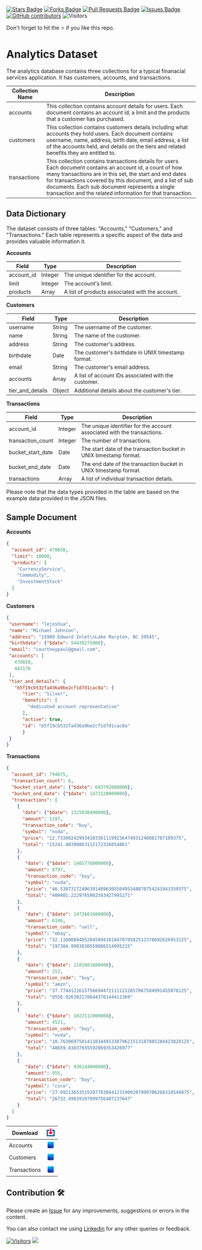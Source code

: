 <a href="https://github.com/drshahizan/dataset/stargazers"><img src="https://img.shields.io/github/stars/drshahizan/dataset" alt="Stars Badge"/></a>
<a href="https://github.com/drshahizan/dataset/network/members"><img src="https://img.shields.io/github/forks/drshahizan/dataset" alt="Forks Badge"/></a>
<a href="https://github.com/drshahizan/dataset/pulls"><img src="https://img.shields.io/github/issues-pr/drshahizan/dataset" alt="Pull Requests Badge"/></a>
<a href="https://github.com/drshahizan/dataset/issues"><img src="https://img.shields.io/github/issues/drshahizan/dataset" alt="Issues Badge"/></a>
<a href="https://github.com/drshahizan/dataset/graphs/contributors"><img alt="GitHub contributors" src="https://img.shields.io/github/contributors/drshahizan/dataset?color=2b9348"></a>
![Visitors](https://api.visitorbadge.io/api/visitors?path=https%3A%2F%2Fgithub.com%2Fdrshahizan%2Fdataset&labelColor=%23d9e3f0&countColor=%23697689&style=flat)

Don't forget to hit the :star: if you like this repo.


# Analytics Dataset

The analytics database contains three collections for a typical finanacial services application. It has customers, accounts, and transactions. 

| Collection Name | Description                                |
|-----------------|--------------------------------------------|
| accounts        | This collection contains account details for users. Each document contains an account id, a limit and the products that a customer has purchased. |
| customers       | This collection contains customers details including what accounts they hold users. Each document contains username, name, address, birth date, email address, a list of the accounts held, and details on the tiers and related benefits they are entitled to. |
| transactions    | This collection contains transactions details for users. Each document contains an account id, a count of how many transactions are in this set, the start and end dates for transactions covered by this document, and a list of sub documents. Each sub document represents a single transaction and the related information for that transaction. |

## Data Dictionary

The dataset consists of three tables: "Accounts," "Customers," and "Transactions." Each table represents a specific aspect of the data and provides valuable information it.

**Accounts**

| Field        | Type       | Description                                          |
|--------------|------------|------------------------------------------------------|
| account_id   | Integer    | The unique identifier for the account.                |
| limit        | Integer    | The account's limit.                                 |
| products     | Array      | A list of products associated with the account.       |


**Customers**

| Field            | Type       | Description                                              |
|------------------|------------|----------------------------------------------------------|
| username         | String     | The username of the customer.                             |
| name             | String     | The name of the customer.                                 |
| address          | String     | The customer's address.                                   |
| birthdate        | Date       | The customer's birthdate in UNIX timestamp format.        |
| email            | String     | The customer's email address.                             |
| accounts         | Array      | A list of account IDs associated with the customer.       |
| tier_and_details | Object     | Additional details about the customer's tier.             |


**Transactions**

| Field              | Type       | Description                                           |
|--------------------|------------|-------------------------------------------------------|
| account_id         | Integer    | The unique identifier for the account associated with the transactions. |
| transaction_count  | Integer    | The number of transactions.                           |
| bucket_start_date  | Date       | The start date of the transaction bucket in UNIX timestamp format. |
| bucket_end_date    | Date       | The end date of the transaction bucket in UNIX timestamp format. |
| transactions       | Array      | A list of individual transaction details.              |

Please note that the data types provided in the table are based on the example data provided in the JSON files.

## Sample Document

**Accounts**
```json
{
  "account_id": 470650,
  "limit": 10000,
  "products": [
    "CurrencyService",
    "Commodity",
    "InvestmentStock"
  ]
}
```

**Customers**
```json
{
 "username": "lejoshua",
 "name": "Michael Johnson",
 "address": "15989 Edward Inlet\nLake Maryton, NC 39545",
 "birthdate": {"$date": 54439275000},
 "email": "courtneypaul@gmail.com",
 "accounts": [
   470650,
   443178
 ],
 "tier_and_details": {
   "b5f19cb532fa436a9be2cf1d7d1cac8a": {
      "tier": "Silver",
      "benefits": [
        "dedicated account representative"
      ],
      "active": true,
      "id": "b5f19cb532fa436a9be2cf1d7d1cac8a"
      }
 }
}
```

**Transactions**
```json
{
  "account_id": 794875,
  "transaction_count": 6,
  "bucket_start_date": {"$date": 693792000000},
  "bucket_end_date": {"$date": 1473120000000},
  "transactions": [
    {
      "date": {"$date": 1325030400000},
      "amount": 1197,
      "transaction_code": "buy",
      "symbol": "nvda",
      "price": "12.7330024299341033611199236474931240081787109375",
      "total": "15241.40390863112172326054861"
    },
    {
       "date": {"$date": 1465776000000},
       "amount": 8797,
       "transaction_code": "buy",
       "symbol": "nvda",
       "price": "46.53873172406391489630550495348870754241943359375",
       "total": "409401.2229765902593427995271"
    },
    {
       "date": {"$date": 1472601600000},
       "amount": 6146,
       "transaction_code": "sell",
       "symbol": "ebay",
       "price": "32.11600884852845894101847079582512378692626953125",
       "total": "197384.9903830559086514995215"
    },
    {
       "date": {"$date": 1101081600000},
       "amount": 253,
       "transaction_code": "buy",
       "symbol": "amzn",
       "price": "37.77441226157566944721111212857067584991455078125",
       "total": "9556.926302178644370144411369"
    },
    {
       "date": {"$date": 1022112000000},
       "amount": 4521,
       "transaction_code": "buy",
       "symbol": "nvda",
       "price": "10.763069758141103449133879621513187885284423828125",
       "total": "48659.83837655592869353426977"
    },
    {
       "date": {"$date": 936144000000},
       "amount": 955,
       "transaction_code": "buy",
       "symbol": "csco",
       "price": "27.992136535152877030441231909207999706268310546875",
       "total": "26732.49039107099756407137647"
    }
  ]
}
```

| Download |<img alt="activity status" height="24" src="../../images/download.png" />|
|---|:---:|
| Accounts |<a href="accounts.json" ><img src="../../images/dataset.png" width="24px" height="24px" ></a>|
| Customers|<a href="customer.json" ><img src="../../images/dataset.png" width="24px" height="24px" ></a>|
| Transactions|<a href="transactions.json" ><img src="../../images/dataset.png" width="24px" height="24px" ></a>|


## Contribution 🛠️
Please create an [Issue](https://github.com/drshahizan/Python_EDA/issues) for any improvements, suggestions or errors in the content.

You can also contact me using [Linkedin](https://www.linkedin.com/in/drshahizan/) for any other queries or feedback.

[![Visitors](https://api.visitorbadge.io/api/visitors?path=https%3A%2F%2Fgithub.com%2Fdrshahizan&labelColor=%23697689&countColor=%23555555&style=plastic)](https://visitorbadge.io/status?path=https%3A%2F%2Fgithub.com%2Fdrshahizan)
![](https://hit.yhype.me/github/profile?user_id=81284918)



